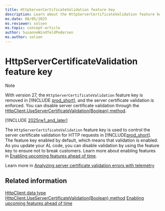 ```yaml
---
title: HttpServerCertificateValidation feature key
description: Learn about the HttpServerCertificateValidation feature key.
ms.date: 08/05/2025
ms.reviewer: solsen
ms.topic: concept-article
author: SusanneWindfeldPedersen
ms.author: solsen
---
```


# HttpServerCertificateValidation feature key

> [!NOTE]
> With version 27, the `HttpServerCertificateValidation` feature key is removed in [!INCLUDE [prod_short](includes/prod_short.md)], and the server certificate validation is enforced. You can disable server certificate validation through the [HttpClient.UseServerCertificateValidation(Boolean) method](methods-auto/httpclient/httpclient-useservercertificatevalidation-method.md).

[!INCLUDE [2025rw1_and_later](includes/2025rw1_and_later.md)]

The `HttpServerCertificateValidation` feature key is used to control the server certificate validation for HTTP requests in [!INCLUDE[prod_short](includes/prod_short.md)]. The feature key enabled by default, which means that validation is enabled. As you update your AL code, you can disable validation by using the feature key to ensure not to break customers. Learn more about enabling features in [Enabling upcoming features ahead of time](/dynamics365/business-central/dev-itpro/administration/feature-management).

Learn more in [Analyzing server certificate validation errors with telemetry](../administration/telemetry-webservices-outgoing-certificate-validation-errors.md)

## Related information

[HttpClient data type](methods-auto/httpclient/httpclient-data-type.md)  
[HttpClient.UseServerCertificateValidation(Boolean) method](methods-auto/httpclient/httpclient-useservercertificatevalidation-method.md)
[Enabling upcoming features ahead of time](/dynamics365/business-central/dev-itpro/administration/feature-management)  
